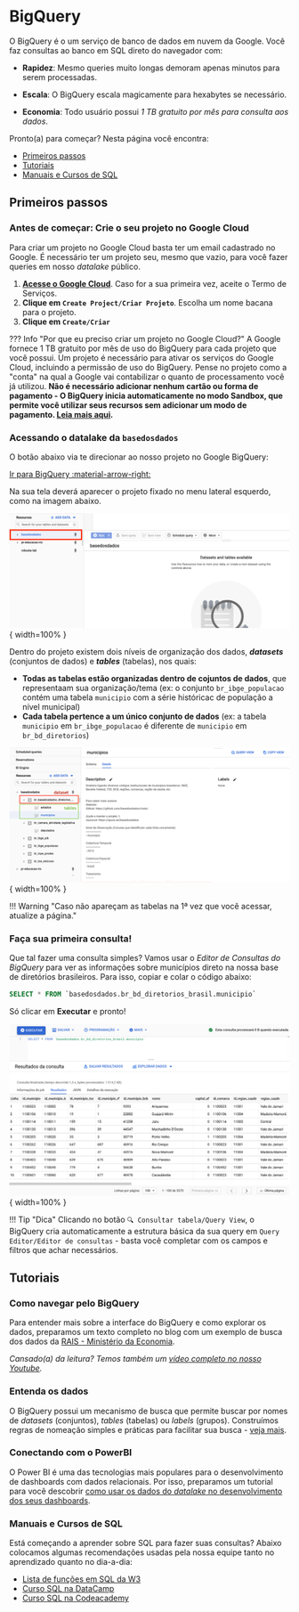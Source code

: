 
# BigQuery

O BigQuery é o um serviço de banco de dados em nuvem da
Google. Você faz consultas ao banco em SQL direto do navegador com:

- **Rapidez**: Mesmo queries muito longas demoram apenas minutos para serem processadas.

- **Escala**: O BigQuery escala magicamente para hexabytes se necessário.

- **Economia**: Todo usuário possui *1 TB gratuito por mês para consulta
  aos dados*.

Pronto(a) para começar? Nesta página você encontra:

- [Primeiros passos](#primeiros-passos)
- [Tutoriais](#tutoriais)
- [Manuais e Cursos de SQL](#manuais-e-cursos-de-sql)

## Primeiros passos

### Antes de começar: Crie o seu projeto no Google Cloud

Para criar um projeto no Google Cloud basta ter um email cadastrado no
Google. É necessário ter um projeto seu, mesmo que vazio, para você
fazer queries em nosso *datalake* público.

1. **[Acesse o Google Cloud](https://console.cloud.google.com/projectselector2/home/dashboard)**.
   Caso for a sua primeira vez, aceite o Termo de Serviços.
3. **Clique em `Create Project/Criar Projeto`**. Escolha um nome bacana para o projeto.
5. **Clique em `Create/Criar`**

??? Info "Por que eu preciso criar um projeto no Google Cloud?"
    A Google fornece 1 TB gratuito por mês de uso do BigQuery para cada
    projeto que você possui. Um projeto é necessário para ativar os
    serviços do Google Cloud, incluindo a permissão de uso do BigQuery.
    Pense no projeto como a "conta" na qual a Google vai contabilizar o
    quanto de processamento você já utilizou. **Não é necessário adicionar
    nenhum cartão ou forma de pagamento - O BigQuery inicia automaticamente no modo Sandbox, que permite você utilizar seus recursos sem adicionar um modo de pagamento. [Leia mais aqui](https://cloud.google.com/bigquery/docs/sandbox/?hl=pt).**
    
### Acessando o datalake da `basedosdados`

O botão abaixo via te direcionar ao nosso projeto no Google BigQuery:

<a
href="https://console.cloud.google.com/bigquery?p=basedosdados&page=project"
title="{{ lang.t('source.link.title')}}" class="md-button"
hover="background-color: var(--md-primary-fg-color--dark)">
    Ir para BigQuery :material-arrow-right:
</a>

Na sua tela deverá aparecer o projeto fixado no menu lateral esquerdo,
como na imagem abaixo.

![](images/bq_access_project.png){ width=100% }

Dentro do projeto existem dois níveis de organização dos dados,
<strong>*datasets*</strong> (conjuntos de dados) e
<strong>*tables*</strong> (tabelas), nos quais:

- **Todas as tabelas estão organizadas dentro de cojuntos de dados**, que
  representaam sua organização/tema (ex: o conjunto
  `br_ibge_populacao` contém uma tabela `municipio` com a série
  históricac de população a
  nível municipal)
- **Cada tabela pertence a um único conjunto de dados** (ex: a tabela
  `municipio` em `br_ibge_populacao` é diferente de `municipio` em `br_bd_diretorios`)

![](images/bq_dataset_tables_structure.png){ width=100% }

!!! Warning "Caso não apareçam as tabelas na 1ª vez que você acessar, atualize a página."

### Faça sua primeira consulta!

Que tal fazer uma consulta simples? Vamos usar o *Editor de Consultas do
BigQuery* para ver as informações sobre municípios direto na nossa base de diretórios brasileiros. Para isso,
copiar e colar o código abaixo:

```sql
SELECT * FROM `basedosdados.br_bd_diretorios_brasil.municipio`
```

Só clicar em **Executar** e pronto!

![](images/bq_query_municipios.png){ width=100% }

!!! Tip "Dica"
    Clicando no botão `🔍 Consultar tabela/Query View`, o BigQuery cria
    automaticamente a estrutura básica da sua query em `Query Editor/Editor
    de consultas` - basta você completar com os campos e filtros que
    achar necessários.

## Tutoriais

### Como navegar pelo BigQuery

Para entender mais sobre a interface do BigQuery e como explorar os
dados, preparamos um texto completo no blog com um exemplo de busca dos
dados da [RAIS - Ministério da Economia](https://dev.to/basedosdados/bigquery-101-45pk).

*Cansado(a) da leitura? Temos também um [vídeo completo no nosso Youtube](https://www.youtube.com/watch?v=nGM2OwTUY_M&t=1285s).*

### Entenda os dados

O BigQuery possui um mecanismo de busca que permite buscar por nomes
de *datasets* (conjuntos), *tables* (tabelas) ou *labels* (grupos).
Construímos regras de nomeação simples e práticas para facilitar sua
busca - [veja mais](/mais/style_data).

### Conectando com o PowerBI

O Power BI é uma das tecnologias mais populares para o desenvolvimento
de dashboards com dados relacionais. Por isso, preparamos um tutorial
para você descobrir [como usar os dados do *datalake* no desenvolvimento dos seus dashboards](https://dev.to/basedosdados/tutorial-power-bi-j6d).

### Manuais e Cursos de SQL

Está começando a aprender sobre SQL para fazer suas consultas? Abaixo
colocamos algumas recomendações usadas pela nossa equipe tanto no
aprendizado quanto no dia-a-dia:

- [Lista de funções em SQL da W3](https://www.w3schools.com/sql/default.Asp)
- [Curso SQL na DataCamp](https://www.datacamp.com/courses/introduction-to-sql)
- [Curso SQL na Codeacademy](https://www.codecademy.com/learn/learn-sql)
